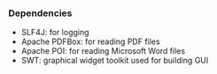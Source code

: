 ### Dependencies
- SLF4J: for logging
- Apache PDFBox: for reading PDF files
- Apache POI: for reading Microsoft Word files
- SWT: graphical widget toolkit used for building GUI